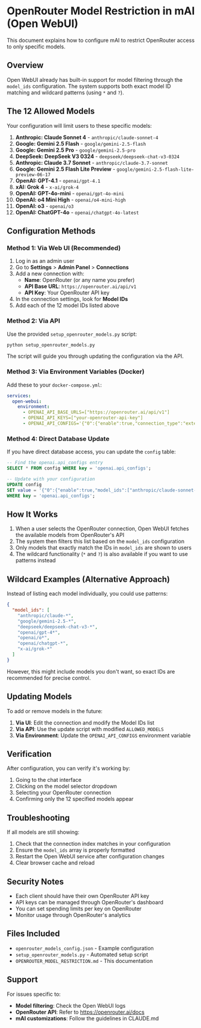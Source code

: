 # OpenRouter Model Restriction in mAI (Open WebUI)

This document explains how to configure mAI to restrict OpenRouter access to only specific models.

## Overview

Open WebUI already has built-in support for model filtering through the `model_ids` configuration. The system supports both exact model ID matching and wildcard patterns (using `*` and `?`).

## The 12 Allowed Models

Your configuration will limit users to these specific models:

1. **Anthropic: Claude Sonnet 4** - `anthropic/claude-sonnet-4`
2. **Google: Gemini 2.5 Flash** - `google/gemini-2.5-flash`
3. **Google: Gemini 2.5 Pro** - `google/gemini-2.5-pro`
4. **DeepSeek: DeepSeek V3 0324** - `deepseek/deepseek-chat-v3-0324`
5. **Anthropic: Claude 3.7 Sonnet** - `anthropic/claude-3.7-sonnet`
6. **Google: Gemini 2.5 Flash Lite Preview** - `google/gemini-2.5-flash-lite-preview-06-17`
7. **OpenAI: GPT-4.1** - `openai/gpt-4.1`
8. **xAI: Grok 4** - `x-ai/grok-4`
9. **OpenAI: GPT-4o-mini** - `openai/gpt-4o-mini`
10. **OpenAI: o4 Mini High** - `openai/o4-mini-high`
11. **OpenAI: o3** - `openai/o3`
12. **OpenAI: ChatGPT-4o** - `openai/chatgpt-4o-latest`

## Configuration Methods

### Method 1: Via Web UI (Recommended)

1. Log in as an admin user
2. Go to **Settings** > **Admin Panel** > **Connections**
3. Add a new connection with:
   - **Name**: OpenRouter (or any name you prefer)
   - **API Base URL**: `https://openrouter.ai/api/v1`
   - **API Key**: Your OpenRouter API key
4. In the connection settings, look for **Model IDs**
5. Add each of the 12 model IDs listed above

### Method 2: Via API

Use the provided `setup_openrouter_models.py` script:

```bash
python setup_openrouter_models.py
```

The script will guide you through updating the configuration via the API.

### Method 3: Via Environment Variables (Docker)

Add these to your `docker-compose.yml`:

```yaml
services:
  open-webui:
    environment:
      - OPENAI_API_BASE_URLS=["https://openrouter.ai/api/v1"]
      - OPENAI_API_KEYS=["your-openrouter-api-key"]
      - OPENAI_API_CONFIGS='{"0":{"enable":true,"connection_type":"external","model_ids":["anthropic/claude-sonnet-4","google/gemini-2.5-flash","google/gemini-2.5-pro","deepseek/deepseek-chat-v3-0324","anthropic/claude-3.7-sonnet","google/gemini-2.5-flash-lite-preview-06-17","openai/gpt-4.1","x-ai/grok-4","openai/gpt-4o-mini","openai/o4-mini-high","openai/o3","openai/chatgpt-4o-latest"],"tags":["openrouter"]}}'
```

### Method 4: Direct Database Update

If you have direct database access, you can update the `config` table:

```sql
-- Find the openai.api_configs entry
SELECT * FROM config WHERE key = 'openai.api_configs';

-- Update with your configuration
UPDATE config 
SET value = '{"0":{"enable":true,"model_ids":["anthropic/claude-sonnet-4","google/gemini-2.5-flash","google/gemini-2.5-pro","deepseek/deepseek-chat-v3-0324","anthropic/claude-3.7-sonnet","google/gemini-2.5-flash-lite-preview-06-17","openai/gpt-4.1","x-ai/grok-4","openai/gpt-4o-mini","openai/o4-mini-high","openai/o3","openai/chatgpt-4o-latest"]}}'
WHERE key = 'openai.api_configs';
```

## How It Works

1. When a user selects the OpenRouter connection, Open WebUI fetches the available models from OpenRouter's API
2. The system then filters this list based on the `model_ids` configuration
3. Only models that exactly match the IDs in `model_ids` are shown to users
4. The wildcard functionality (`*` and `?`) is also available if you want to use patterns instead

## Wildcard Examples (Alternative Approach)

Instead of listing each model individually, you could use patterns:

```json
{
  "model_ids": [
    "anthropic/claude-*",
    "google/gemini-2.5-*",
    "deepseek/deepseek-chat-v3-*",
    "openai/gpt-4*",
    "openai/o*",
    "openai/chatgpt-*",
    "x-ai/grok-*"
  ]
}
```

However, this might include models you don't want, so exact IDs are recommended for precise control.

## Updating Models

To add or remove models in the future:

1. **Via UI**: Edit the connection and modify the Model IDs list
2. **Via API**: Use the update script with modified `ALLOWED_MODELS`
3. **Via Environment**: Update the `OPENAI_API_CONFIGS` environment variable

## Verification

After configuration, you can verify it's working by:

1. Going to the chat interface
2. Clicking on the model selector dropdown
3. Selecting your OpenRouter connection
4. Confirming only the 12 specified models appear

## Troubleshooting

If all models are still showing:

1. Check that the connection index matches in your configuration
2. Ensure the `model_ids` array is properly formatted
3. Restart the Open WebUI service after configuration changes
4. Clear browser cache and reload

## Security Notes

- Each client should have their own OpenRouter API key
- API keys can be managed through OpenRouter's dashboard
- You can set spending limits per key on OpenRouter
- Monitor usage through OpenRouter's analytics

## Files Included

- `openrouter_models_config.json` - Example configuration
- `setup_openrouter_models.py` - Automated setup script
- `OPENROUTER_MODEL_RESTRICTION.md` - This documentation

## Support

For issues specific to:
- **Model filtering**: Check the Open WebUI logs
- **OpenRouter API**: Refer to https://openrouter.ai/docs
- **mAI customizations**: Follow the guidelines in CLAUDE.md